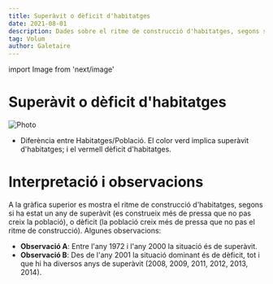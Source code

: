 ```yaml
---
title: Superàvit o dèficit d'habitatges
date: 2021-08-01
description: Dades sobre el ritme de construcció d'habitatges, segons si ha estat un any de superàvit (es construeix més de pressa que no pas creix la població), o dèficit (la població creix més de pressa que no pas el ritme de construcció).
tag: Volum
author: Galetaire
---
```


import Image from 'next/image'

# Superàvit o dèficit d'habitatges

<Image
  src="/images/difhabitatges.png"
  alt="Photo"
  width={825}
  height={429}
  priority
  className="next-image"
/>

- Diferència entre Habitatges/Població. El color verd implica superàvit d'habitatges; i el vermell dèficit d'habitatges.

# Interpretació i observacions

A la gràfica superior es mostra el ritme de construcció d'habitatges, segons si ha estat un any de superàvit (es construeix més de pressa que no pas creix la població), o dèficit (la població creix més de pressa que no pas el ritme de construcció). Algunes observacions:

- **Observació A**: Entre l'any 1972 i l'any 2000 la situació és de superàvit.
- **Observació B**: Des de l'any 2001 la situació dominant és de dèficit, tot i que hi ha diversos anys de superàvit (2008, 2009, 2011, 2012, 2013, 2014).
